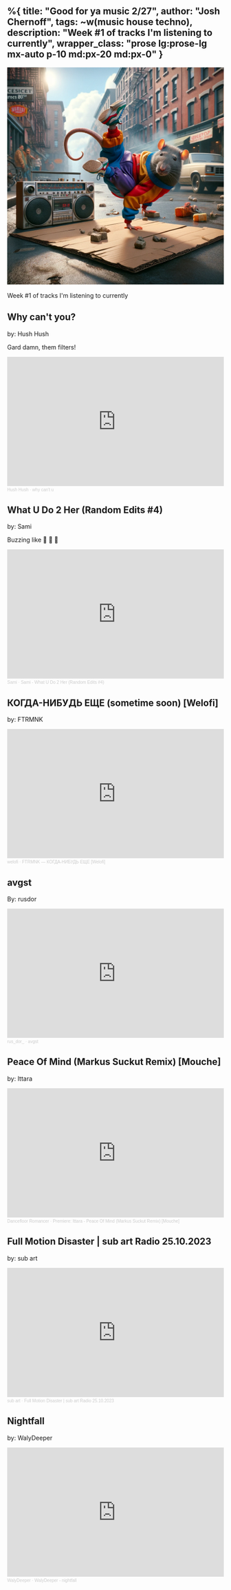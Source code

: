 %{
  title: "Good for ya music 2/27",
  author: "Josh Chernoff",
  tags: ~w(music house techno),
  description: "Week #1 of tracks I'm listening to currently",
  wrapper_class: "prose lg:prose-lg mx-auto p-10 md:px-20 md:px-0"
}
---
![Street rat break dancer](/assets//images/streetrat3.webp)

Week #1 of tracks I'm listening to currently

## Why can't you?
by: Hush Hush

Gard damn, them filters!

<iframe width="100%" height="300" scrolling="no" frameborder="no" allow="autoplay" src="https://w.soundcloud.com/player/?url=https%3A//api.soundcloud.com/tracks/345827291&color=%23ff5500&auto_play=false&hide_related=false&show_comments=true&show_user=true&show_reposts=false&show_teaser=true&visual=true"></iframe><div style="font-size: 10px; color: #cccccc;line-break: anywhere;word-break: normal;overflow: hidden;white-space: nowrap;text-overflow: ellipsis; font-family: Interstate,Lucida Grande,Lucida Sans Unicode,Lucida Sans,Garuda,Verdana,Tahoma,sans-serif;font-weight: 100;"><a href="https://soundcloud.com/hooshhoosh" title="Hush Hush" target="_blank" style="color: #cccccc; text-decoration: none;">Hush Hush</a> · <a href="https://soundcloud.com/hooshhoosh/why-cant-u" title="why can&#x27;t u" target="_blank" style="color: #cccccc; text-decoration: none;">why can&#x27;t u</a></div>

## What U Do 2 Her (Random Edits #4)
by: Sami

Buzzing like 🐝 🐝 🐝

<iframe width="100%" height="300" scrolling="no" frameborder="no" allow="autoplay" src="https://w.soundcloud.com/player/?url=https%3A//api.soundcloud.com/tracks/381629282&color=%23ff5500&auto_play=false&hide_related=false&show_comments=true&show_user=true&show_reposts=false&show_teaser=true&visual=true"></iframe><div style="font-size: 10px; color: #cccccc;line-break: anywhere;word-break: normal;overflow: hidden;white-space: nowrap;text-overflow: ellipsis; font-family: Interstate,Lucida Grande,Lucida Sans Unicode,Lucida Sans,Garuda,Verdana,Tahoma,sans-serif;font-weight: 100;"><a href="https://soundcloud.com/sami-66" title="Sami" target="_blank" style="color: #cccccc; text-decoration: none;">Sami</a> · <a href="https://soundcloud.com/sami-66/what-u-do-2-her" title="Sami - What U Do 2 Her (Random Edits #4)" target="_blank" style="color: #cccccc; text-decoration: none;">Sami - What U Do 2 Her (Random Edits #4)</a></div>

## КОГДА-НИБУДЬ ЕЩЕ (sometime soon) [Welofi]
by: FTRMNK

<iframe width="100%" height="300" scrolling="no" frameborder="no" allow="autoplay" src="https://w.soundcloud.com/player/?url=https%3A//api.soundcloud.com/tracks/1517521423&color=%23ff5500&auto_play=false&hide_related=false&show_comments=true&show_user=true&show_reposts=false&show_teaser=true&visual=true"></iframe><div style="font-size: 10px; color: #cccccc;line-break: anywhere;word-break: normal;overflow: hidden;white-space: nowrap;text-overflow: ellipsis; font-family: Interstate,Lucida Grande,Lucida Sans Unicode,Lucida Sans,Garuda,Verdana,Tahoma,sans-serif;font-weight: 100;"><a href="https://soundcloud.com/welofi" title="welofi" target="_blank" style="color: #cccccc; text-decoration: none;">welofi</a> · <a href="https://soundcloud.com/welofi/ftrmnk-kogda-nibud-eshche-welofi" title="FTRMNK — КОГДА-НИБУДЬ ЕЩЕ [Welofi]" target="_blank" style="color: #cccccc; text-decoration: none;">FTRMNK — КОГДА-НИБУДЬ ЕЩЕ [Welofi]</a></div>


## avgst
By: rusdor

<iframe width="100%" height="300" scrolling="no" frameborder="no" allow="autoplay" src="https://w.soundcloud.com/player/?url=https%3A//api.soundcloud.com/tracks/1603523103&color=%23ff5500&auto_play=false&hide_related=false&show_comments=true&show_user=true&show_reposts=false&show_teaser=true&visual=true"></iframe><div style="font-size: 10px; color: #cccccc;line-break: anywhere;word-break: normal;overflow: hidden;white-space: nowrap;text-overflow: ellipsis; font-family: Interstate,Lucida Grande,Lucida Sans Unicode,Lucida Sans,Garuda,Verdana,Tahoma,sans-serif;font-weight: 100;"><a href="https://soundcloud.com/rusdor" title="rus_dor_" target="_blank" style="color: #cccccc; text-decoration: none;">rus_dor_</a> · <a href="https://soundcloud.com/rusdor/avgst" title="avgst" target="_blank" style="color: #cccccc; text-decoration: none;">avgst</a></div>

## Peace Of Mind (Markus Suckut Remix) [Mouche]
by: Ittara

<iframe width="100%" height="300" scrolling="no" frameborder="no" allow="autoplay" src="https://w.soundcloud.com/player/?url=https%3A//api.soundcloud.com/tracks/1631593902&color=%23ff5500&auto_play=false&hide_related=false&show_comments=true&show_user=true&show_reposts=false&show_teaser=true&visual=true"></iframe><div style="font-size: 10px; color: #cccccc;line-break: anywhere;word-break: normal;overflow: hidden;white-space: nowrap;text-overflow: ellipsis; font-family: Interstate,Lucida Grande,Lucida Sans Unicode,Lucida Sans,Garuda,Verdana,Tahoma,sans-serif;font-weight: 100;"><a href="https://soundcloud.com/dancefloorromancer" title="Dancefloor Romancer" target="_blank" style="color: #cccccc; text-decoration: none;">Dancefloor Romancer</a> · <a href="https://soundcloud.com/dancefloorromancer/premiere-ittara-peace-of-mind-markus-suckut-remix-mouche" title="Premiere: Ittara - Peace Of Mind (Markus Suckut Remix) [Mouche]" target="_blank" style="color: #cccccc; text-decoration: none;">Premiere: Ittara - Peace Of Mind (Markus Suckut Remix) [Mouche]</a></div>

## Full Motion Disaster | sub art Radio 25.10.2023 
by: sub art

<iframe width="100%" height="300" scrolling="no" frameborder="no" allow="autoplay" src="https://w.soundcloud.com/player/?url=https%3A//api.soundcloud.com/tracks/1649770914&color=%23ff5500&auto_play=false&hide_related=false&show_comments=true&show_user=true&show_reposts=false&show_teaser=true&visual=true"></iframe><div style="font-size: 10px; color: #cccccc;line-break: anywhere;word-break: normal;overflow: hidden;white-space: nowrap;text-overflow: ellipsis; font-family: Interstate,Lucida Grande,Lucida Sans Unicode,Lucida Sans,Garuda,Verdana,Tahoma,sans-serif;font-weight: 100;"><a href="https://soundcloud.com/subartbxl" title="sub art" target="_blank" style="color: #cccccc; text-decoration: none;">sub art</a> · <a href="https://soundcloud.com/subartbxl/full-motion-disaster-sub-art-radio-25102023" title="Full Motion Disaster | sub art Radio 25.10.2023" target="_blank" style="color: #cccccc; text-decoration: none;">Full Motion Disaster | sub art Radio 25.10.2023</a></div>

## Nightfall
by: WalyDeeper

<iframe width="100%" height="300" scrolling="no" frameborder="no" allow="autoplay" src="https://w.soundcloud.com/player/?url=https%3A//api.soundcloud.com/tracks/1652758947&color=%23ff5500&auto_play=false&hide_related=false&show_comments=true&show_user=true&show_reposts=false&show_teaser=true&visual=true"></iframe><div style="font-size: 10px; color: #cccccc;line-break: anywhere;word-break: normal;overflow: hidden;white-space: nowrap;text-overflow: ellipsis; font-family: Interstate,Lucida Grande,Lucida Sans Unicode,Lucida Sans,Garuda,Verdana,Tahoma,sans-serif;font-weight: 100;"><a href="https://soundcloud.com/user-568057119" title="WalyDeeper" target="_blank" style="color: #cccccc; text-decoration: none;">WalyDeeper</a> · <a href="https://soundcloud.com/user-568057119/walydeeper-nightfall" title="WalyDeeper - nightfall" target="_blank" style="color: #cccccc; text-decoration: none;">WalyDeeper - nightfall</a></div>